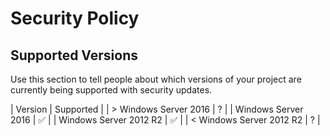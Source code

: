 # Security Policy

## Supported Versions

Use this section to tell people about which versions of your project are
currently being supported with security updates.

| Version | Supported          |
| > Windows Server 2016 | ? |
| Windows Server 2016 | :white_check_mark: |
| Windows Server 2012 R2  | :white_check_mark: |
| < Windows Server 2012 R2  | ? |
